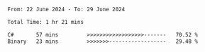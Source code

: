 <!--START_SECTION:waka-->

```txt
From: 22 June 2024 - To: 29 June 2024

Total Time: 1 hr 21 mins

C#       57 mins         >>>>>>>>>>>>>>>>>>-------   70.52 %
Binary   23 mins         >>>>>>>------------------   29.48 %
```

<!--END_SECTION:waka-->
